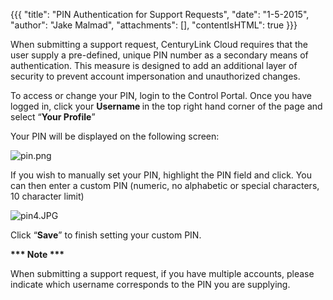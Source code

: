 {{{
  "title": "PIN Authentication for Support Requests",
  "date": "1-5-2015",
  "author": "Jake Malmad",
  "attachments": [],
  "contentIsHTML": true
}}}

<p>When submitting a support request, CenturyLink Cloud requires that the user supply a pre-defined, unique&nbsp;PIN number as a secondary means of authentication. This measure is designed to add an additional layer of security to prevent account impersonation
  and unauthorized changes.</p>
<p>To access or change your PIN, login to the Control Portal. Once you have logged in, click your <strong>Username </strong> in the top right hand corner of the page&nbsp;and select “<strong>Your Profile</strong>”</p>
</p>

<p>Your PIN will be displayed on the following screen:</p>
<p><img src="https://t3n.zendesk.com/attachments/token/rtG4U4GYrbRZPA0Da61qnLC7k/?name=pin.png" alt="pin.png" />
</p>
<p>If you wish to manually set your PIN, highlight the PIN field and click. You can then enter a custom PIN (numeric, no alphabetic or special characters, 10 character limit)</p>
<p>
  <a><img src="https://t3n.zendesk.com/attachments/token/yvkzz4tl53c4lp6/?name=pin4.JPG" alt="pin4.JPG" />
  </a>
</p>
<p>Click “<strong>Save</strong>” to finish setting your custom PIN.</p>

<p> <strong>*** Note ***</strong></p> <p>When submitting a support request, if you have multiple accounts, please indicate which username corresponds to the PIN you are supplying.</p>
